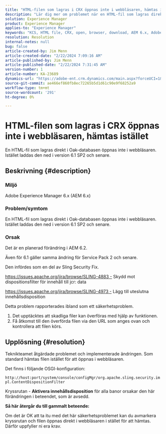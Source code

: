 ```yaml
---
title: "HTML-filen som lagras i CRX öppnas inte i webbläsaren, hämtas istället"
description: "Lär dig mer om problemet när en HTML-fil som lagras direkt i Oak-databasen inte öppnas i webbläsaren."
solution: Experience Manager
product: Experience Manager
applies-to: "Experience Manager"
keywords: "KCS, HTML file, CRX, open, browser, download, AEM 6.x, Adobe Experience Manager 6.x, FAQ"
resolution: Resolution
internal-notes: null
bug: false
article-created-by: Jim Menn
article-created-date: "2/22/2024 7:09:16 AM"
article-published-by: Jim Menn
article-published-date: "2/22/2024 7:31:45 AM"
version-number: 1
article-number: KA-23689
dynamics-url: "https://adobe-ent.crm.dynamics.com/main.aspx?forceUCI=1&pagetype=entityrecord&etn=knowledgearticle&id=64fe9348-51d1-ee11-9079-6045bd006268"
source-git-commit: ae466ef860fb8ec72265b5d1d61c90e9f68252a9
workflow-type: tm+mt
source-wordcount: '291'
ht-degree: 0%

---
```


# HTML-filen som lagras i CRX öppnas inte i webbläsaren, hämtas istället


En HTML-fil som lagras direkt i Oak-databasen öppnas inte i webbläsaren. Istället laddas den ned i version 6.1 SP2 och senare.

## Beskrivning {#description}


### Miljö

Adobe Experience Manager 6.x (AEM 6.x)

### Problem/symtom

En HTML-fil som lagras direkt i Oak-databasen öppnas inte i webbläsaren. Istället laddas den ned i version 6.1 SP2 och senare.

### Orsak

Det är en planerad förändring i AEM 6.2.

Även för 6.1 gäller samma ändring för Service Pack 2 och senare.

Den infördes som en del av Sling Security Fix.

https://issues.apache.org/jira/browse/SLING-4883 - Skydd mot dispositionsfilter för innehåll till jcr: data

https://issues.apache.org/jira/browse/SLING-4973 - Lägg till uteslutna innehållsdisposition

Detta problem rapporterades ibland som ett säkerhetsproblem.

1. Det upptäcktes att skadliga filer kan överföras med hjälp av funktionen.
2. Få åtkomst till den överförda filen via den URL som anges ovan och kontrollera att filen körs.



## Upplösning {#resolution}


Teknikteamet åtgärdade problemet och implementerade ändringen. Som standard hämtas filen istället för att öppnas i webbläsaren.

Det finns i följande OSGI-konfiguration:

`http://host:port/system/console/configMgr/org.apache.sling.security.impl.ContentDispositionFilter`

Kryssrutan - <b>Aktivera innehållsdisposition</b> för alla banor orsakar den här förändringen i beteendet, som är avsedd.

<b>Så här återgår du till gammalt beteende:</b>

Om det är OK att ta itu med det här säkerhetsproblemet kan du avmarkera kryssrutan och filen öppnas direkt i webbläsaren i stället för att hämtas. Därför uppfyller ni era krav.
